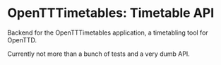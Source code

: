 # OpenTTTimetables: Timetable API

Backend for the OpenTTTimetables application, a timetabling tool for OpenTTD.

Currently not more than a bunch of tests and a very dumb API.